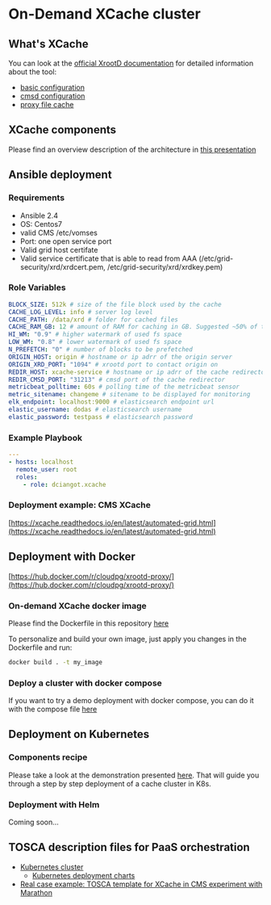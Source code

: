 # On-Demand XCache cluster

## What's XCache

You can look at the [official XrootD documentation](http://xrootd.org/docs.html) for detailed information about the tool:

* [basic configuration](http://xrootd.org/doc/dev47/xrd_config.htm)
* [cmsd configuration](http://xrootd.org/doc/dev45/cms_config.htm)
* [proxy file cache](http://xrootd.org/doc/dev47/pss_config.htm)

## XCache components

Please find an overview description of the architecture in [this presentation](https://github.com/DODAS-TS/XCacheOnDemand/blob/master/docs/XDC-AH_%20Distributed%20cache%20with%20XRootD.pdf)

## Ansible deployment

### Requirements

* Ansible 2.4
* OS: Centos7
* valid CMS /etc/vomses
* Port: one open service port
* Valid grid host certifate
* Valid service certificate that is able to read from AAA (/etc/grid-security/xrd/xrdcert.pem, /etc/grid-security/xrd/xrdkey.pem)

### Role Variables

``` yaml
BLOCK_SIZE: 512k # size of the file block used by the cache
CACHE_LOG_LEVEL: info # server log level
CACHE_PATH: /data/xrd # folder for cached files
CACHE_RAM_GB: 12 # amount of RAM for caching in GB. Suggested ~50% of the total
HI_WM: "0.9" # higher watermark of used fs space
LOW_WM: "0.8" # lower watermark of used fs space
N_PREFETCH: "0" # number of blocks to be prefetched
ORIGIN_HOST: origin # hostname or ip adrr of the origin server
ORIGIN_XRD_PORT: "1094" # xrootd port to contact origin on
REDIR_HOST: xcache-service # hostname or ip adrr of the cache redirector
REDIR_CMSD_PORT: "31213" # cmsd port of the cache redirector
metricbeat_polltime: 60s # polling time of the metricbeat sensor
metric_sitename: changeme # sitename to be displayed for monitoring
elk_endpoint: localhost:9000 # elasticsearch endpoint url
elastic_username: dodas # elasticsearch username
elastic_password: testpass # elasticsearch password
```

### Example Playbook

```yaml
---
- hosts: localhost
  remote_user: root
  roles:
    - role: dciangot.xcache 
```

### Deployment example: CMS XCache

[https://xcache.readthedocs.io/en/latest/automated-grid.html](https://xcache.readthedocs.io/en/latest/automated-grid.html)

## Deployment with Docker

[https://hub.docker.com/r/cloudpg/xrootd-proxy/](https://hub.docker.com/r/cloudpg/xrootd-proxy/)

### On-demand XCache docker image

Please find the Dockerfile in this repository [here](https://github.com/DODAS-TS/XCacheOnDemand/blob/master/docker/Dockerfile)

To personalize and build your own image, just apply you changes in the Dockerfile and run:

``` bash
docker build . -t my_image
```

### Deploy a cluster with docker compose

If you want to try a demo deployment with docker compose, you can do it with the compose file [here](https://github.com/DODAS-TS/XCacheOnDemand/blob/master/docker/docker-compose.yml)

## Deployment on Kubernetes

### Components recipe

Please take a look at the demonstration presented [here](https://cloud-pg.github.io/XDC-AH-demo). That will guide you through a step by step deployment of a cache cluster in K8s.

### Deployment with Helm

Coming soon...

## TOSCA description files for PaaS orchestration

- [Kubernetes cluster](https://github.com/DODAS-TS/XCacheOnDemand/blob/master/toscaTemplates/DODAS-TS/kube_deploy.yml)
  - [Kubernetes deployment charts](https://github.com/DODAS-TS/XCacheOnDemand/tree/master/toscaTemplates/k8s)
- [Real case example: TOSCA template for XCache in CMS experiment with Marathon](https://github.com/DODAS-TS/XCacheOnDemand/blob/master/toscaTemplates/DODAS-TS/cms_marathon_cluster.yml)

